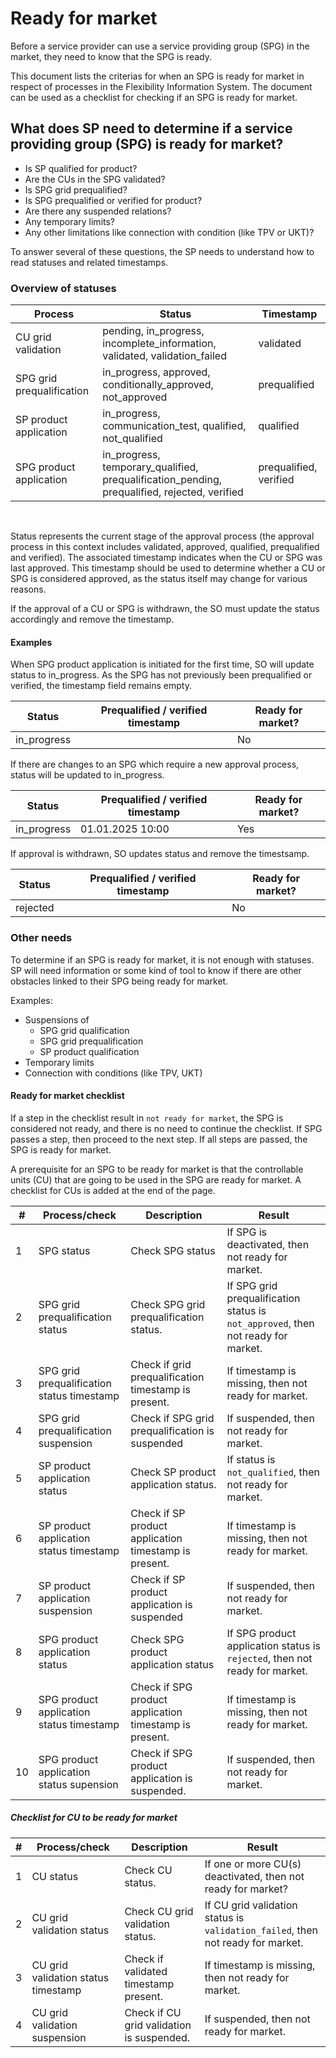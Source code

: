 # Ready for market

Before a service provider can use a service providing group (SPG) in the market, they need to know that the SPG is ready. 

This document lists the criterias for when an SPG is ready for market in respect of processes in the Flexibility Information System. The document can be used as a checklist for checking if an SPG is ready for market.  

## What does SP need to determine if a service providing group (SPG) is ready for market?

* Is SP qualified for product?
* Are the CUs in the SPG validated?
* Is SPG grid prequalified?
* Is SPG prequalified or verified for product?
* Are there any suspended relations?
* Any temporary limits?
* Any other limitations like connection with condition (like TPV or UKT)? 

To answer several of these questions, the SP needs to understand how to read statuses and related timestamps.

### Overview of statuses

| Process                   | Status                                                                                       | Timestamp              |
|---------------------------|----------------------------------------------------------------------------------------------|------------------------|
| CU grid validation        | pending, in_progress, incomplete_information, validated, validation_failed                   | validated              |
| SPG grid prequalification | in_progress, approved, conditionally_approved, not_approved                                  | prequalified           |
| SP product application    | in_progress, communication_test, qualified, not_qualified                                    | qualified              |
| SPG product application   | in_progress, temporary_qualified, prequalification_pending, prequalified, rejected, verified | prequalified, verified |

<br>

Status represents the current stage of the approval process (the approval
process in this context includes validated, approved, qualified, prequalified
and verified). The associated timestamp indicates when the CU or SPG was last
approved. This timestamp should be used to determine whether a CU or SPG is
considered approved, as the status itself may change for various reasons.

If the approval of a CU or SPG is withdrawn, the SO must update the status
accordingly and remove the timestamp.

#### Examples

When SPG product application is initiated for the first time, SO will update
status to in_progress. As the SPG has not previously been prequalified or
verified, the timestamp field remains empty.

| Status      | Prequalified / verified timestamp | Ready for market? |
|-------------|-----------------------------------|-------------------|
| in_progress |                                   | No                |

If there are changes to an SPG which require a new approval process, status
will be updated to in_progress.

| Status      | Prequalified / verified timestamp | Ready for market? |
|-------------|-----------------------------------|-------------------|
| in_progress | 01.01.2025 10:00                  | Yes               |

If approval is withdrawn, SO updates status and remove the timestsamp.

| Status   | Prequalified / verified timestamp | Ready for market? |
|----------|-----------------------------------|-------------------|
| rejected |                                   | No                |

### Other needs

To determine if an SPG is ready for market, it is not enough with statuses. SP
will need information or some kind of tool to know if there are other obstacles
linked to their SPG being ready for market.

Examples:

* Suspensions of
    * SPG grid qualification
    * SPG grid prequalification
    * SP product qualification
* Temporary limits
* Connection with conditions (like TPV, UKT)

#### Ready for market checklist

If a step in the checklist result in `not ready for market`, the SPG is
considered not ready, and there is no need to continue the checklist. If SPG passes a step, then proceed to the next step. If all steps are passed, the SPG is ready
for market.

A prerequisite for an SPG to be ready for market is that the controllable units (CU) that are going to be used in the SPG are ready for market. A checklist for CUs is added at the end of the page. 



| # | Process/check                    | Description                             | Result                                                                             |
|---|----------------------------------|-----------------------------------------|------------------------------------------------------------------------------------|
| 1 | SPG status                       | Check SPG status                        | If SPG is deactivated, then not ready for market.                                  |
| 2 | SPG grid prequalification status | Check SPG grid prequalification status. | If SPG grid prequalification status is  `not_approved`, then not ready for market. |
|3|SPG grid prequalification status timestamp | Check if grid prequalification timestamp is present.   | If timestamp is missing, then not ready for market.    
|4|SPG grid prequalification suspension       | Check if SPG grid prequalification is suspended        | If suspended, then not ready for market.                                           |
|5|SP product application status              | Check SP product application status.                   | If status is `not_qualified`, then not ready for market.|
|6| SP product application status timestamp    | Check if SP product application timestamp is present.  | If timestamp is missing, then not ready for market. |
|7|SP product application suspension          | Check if SP product application is suspended           | If suspended, then not ready for market.                                           |
|8| SPG product application status             | Check SPG product application status                   | If SPG product application status is `rejected`, then not ready for market.        |
|9|SPG product application status timestamp   | Check if SPG product application timestamp is present. | If timestamp is missing, then not ready for market. |
|10|SPG product application status supension   | Check if SPG product application is suspended.         | If suspended, then not ready for market.                                           |

##### Checklist for CU to be ready for market

| # | Process/check                       | Description                               | Result                                                                          |
|---|-------------------------------------|-------------------------------------------|---------------------------------------------------------------------------------|
| 1 | CU status                           | Check CU status.                          | If one or more CU(s) deactivated, then not ready for market?                    |
| 2 | CU grid validation status           | Check CU grid validation status.          | If CU grid validation status is `validation_failed`, then not ready for market. |
| 3 | CU grid validation status timestamp | Check if validated timestamp present.     | If timestamp is missing, then not ready for market.                             |
| 4 | CU grid validation suspension       | Check if CU grid validation is suspended. | If suspended, then not ready for market.                                        |
